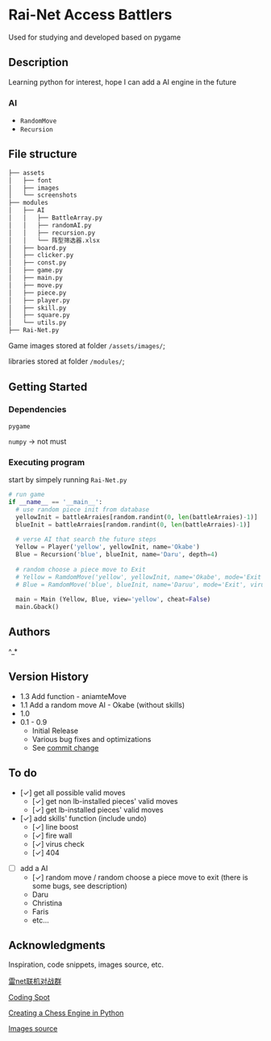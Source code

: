 # Rai-Net Access Battlers

Used for studying and developed based on pygame

## Description

Learning python for interest, hope I can add a AI engine in the future

### AI

* `RandomMove`
* `Recursion`

## File structure

```bash
├── assets
│   ├── font
│   ├── images
│   └── screenshots
├── modules
│   ├── AI
│   │   ├── BattleArray.py
│   │   ├── randomAI.py
│   │   ├── recursion.py
│   │   └── 阵型筛选器.xlsx
│   ├── board.py
│   ├── clicker.py
│   ├── const.py
│   ├── game.py
│   ├── main.py
│   ├── move.py
│   ├── piece.py
│   ├── player.py
│   ├── skill.py
│   ├── square.py
│   └── utils.py
├── Rai-Net.py
```

Game images stored at folder `/assets/images/`;

libraries stored at folder `/modules/`;

## Getting Started

### Dependencies

`pygame`

`numpy` -> not must

### Executing program

start by simpely running `Rai-Net.py`

```python
# run game
if __name__ == '__main__':
  # use random piece init from database
  yellowInit = battleArraies[random.randint(0, len(battleArraies)-1)]
  blueInit = battleArraies[random.randint(0, len(battleArraies)-1)]
  
  # verse AI that search the future steps
  Yellow = Player('yellow', yellowInit, name='Okabe')
  Blue = Recursion('blue', blueInit, name='Daru', depth=4)
  
  # random choose a piece move to Exit
  # Yellow = RamdomMove('yellow', yellowInit, name='Okabe', mode='Exit', virusProb=0.1)
  # Blue = RamdomMove('blue', blueInit, name='Daruu', mode='Exit', virusProb=0.4)
  
  main = Main (Yellow, Blue, view='yellow', cheat=False)
  main.Gback()
```

<!-- ### Functions Introduction

```python

``` -->

## Authors

^_*

## Version History

* 1.3 Add function - aniamteMove
* 1.1 Add a random move AI - Okabe (without skills)
* 1.0
* 0.1 - 0.9
  * Initial Release
  * Various bug fixes and optimizations
  * See [commit change](https://github.com/GodLightdesu/Rai-Net/commits/main/)
  <!--or See [release history]() -->
  
## To do

* [✓] get all possible valid moves
  * [✓] get non lb-installed pieces' valid moves
  * [✓] get lb-installed pieces' valid moves
* [✓] add skills' function (include undo)
  * [✓] line boost
  * [✓] fire wall
  * [✓] virus check
  * [✓] 404
* [ ] add a AI
  * [✓] random move / random choose a piece move to exit (there is some bugs, see description)
  * Daru
  * Christina
  * Faris
  * etc...

## Acknowledgments

Inspiration, code snippets, images source, etc.

[雷net联机对战群](https://tieba.baidu.com/p/7218028207)

[Coding Spot](https://www.youtube.com/watch?v=OpL0Gcfn4B4&t=15084P)

[Creating a Chess Engine in Python](https://youtube.com/playlist?list=PLBwF487qi8MGU81nDGaeNE1EnNEPYWKY_&si=L7rxLYA93rwiaS)

[Images source](https://github.com/FourProbiotics/RainetByCCC/blob/mybranch/assets/resources/Texture/Tex1.png)
